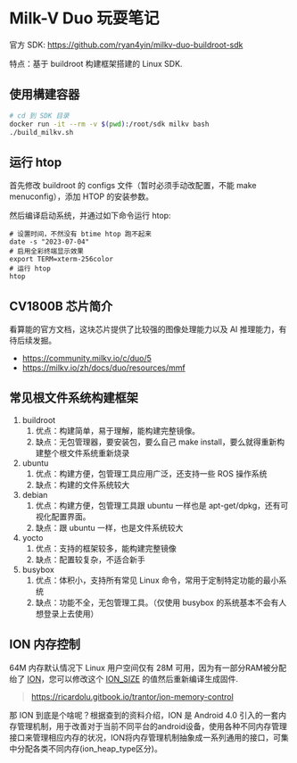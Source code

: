 # Milk-V Duo 玩耍笔记

官方 SDK: https://github.com/ryan4yin/milkv-duo-buildroot-sdk

特点：基于 buildroot 构建框架搭建的 Linux SDK.

## 使用構建容器

```bash
# cd 到 SDK 目录
docker run -it --rm -v $(pwd):/root/sdk milkv bash
./build_milkv.sh
```

## 运行 htop

首先修改 buildroot 的 configs 文件（暂时必须手动改配置，不能 make menuconfig），添加 HTOP 的安装参数。

然后编译启动系统，并通过如下命令运行 htop:

```
# 设置时间，不然没有 btime htop 跑不起来
date -s "2023-07-04"
# 启用全彩终端显示效果
export TERM=xterm-256color
# 运行 htop
htop
```

## CV1800B 芯片简介

看算能的官方文档，这块芯片提供了比较强的图像处理能力以及 AI 推理能力，有待后续发掘。

- https://community.milkv.io/c/duo/5
- https://milkv.io/zh/docs/duo/resources/mmf


## 常见根文件系统构建框架

1. buildroot
   1. 优点：构建简单，易于理解，能构建完整镜像。
   2. 缺点：无包管理器，要安装包，要么自己 make install，要么就得重新构建整个根文件系统重新烧录
2. ubuntu
   1. 优点：构建方便，包管理工具应用广泛，还支持一些 ROS 操作系统
   2. 缺点：构建的文件系统较大
3. debian
   1. 优点：构建方便，包管理工具跟 ubuntu 一样也是 apt-get/dpkg，还有可视化配置界面。
   2. 缺点：跟 ubuntu 一样，也是文件系统较大
4. yocto
   1. 优点：支持的框架较多，能构建完整镜像
   2. 缺点：配置较复杂，不适合新手
5. busybox
   1. 优点：体积小，支持所有常见 Linux 命令，常用于定制特定功能的最小系统
   2. 缺点：功能不全，无包管理工具。（仅使用 busybox 的系统基本不会有人想登录上去使用）



## ION 内存控制

64M 内存默认情况下 Linux 用户空间仅有 28M 可用，因为有一部分RAM被分配绐了 [ION](https://github.com/milkv-duo/duo-buildroot-sdk/blob/develop/build/boards/default/dts/cv180x/cv180x_default_memmap.dtsi#L15)，您可以修改这个 [ION_SIZE](https://github.com/milkv-duo/duo-buildroot-sdk/blob/develop/build/boards/cv180x/cv1800b_milkv_duo_sd/memmap.py#L43) 的值然后重新编译生成固件.

> https://ricardolu.gitbook.io/trantor/ion-memory-control

那 ION 到底是个啥呢？根据查到的资料介绍，ION 是 Android 4.0 引入的一套内存管理机制，用于改善对于当前不同平台的android设备，使用各种不同内存管理接口来管理相应内存的状况，ION将内存管理机制抽象成一系列通用的接口，可集中分配各类不同内存(ion_heap_type区分)。
